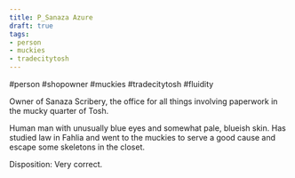 ```yaml
---
title: P_Sanaza Azure
draft: true
tags:
- person
- muckies
- tradecitytosh
---
```


#person #shopowner #muckies #tradecitytosh #fluidity 

Owner of Sanaza Scribery, the office for all things involving paperwork in the mucky quarter of Tosh.

Human man with unusually blue eyes and somewhat pale, blueish skin. Has studied law in Fahlia and went to the muckies to serve a good cause and escape some skeletons in the closet.

Disposition: Very correct.

